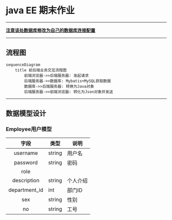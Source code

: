 # java EE 期末作业

---
**[注意该处数据库修改为自己的数据库连接配置](src/main/resources/application.yml)**

---
## 流程图
```mermaid
sequenceDiagram
    title 前后端业务交互流程图
        前端浏览器->>后端服务器: 发起请求
        后端服务器->>数据库: Mybatis+MySQL获取数据
        数据库->>后端服务器: 转换为Java对象
        后端服务器->>前端浏览器: 转化为Json对象并发送
```

---
## 数据模型设计
### Employee用户模型
|      字段       | 类型     | 说明   |
|:-------------:|--------|------|
|   username    | string | 用户名  |
|   password    | string | 密码   |
|     role      |        |      |
|  description  | string | 个人介绍 |
| department_id | int    | 部门ID |
|      sex      | string | 性别   |
|      no       | string | 工号   |


